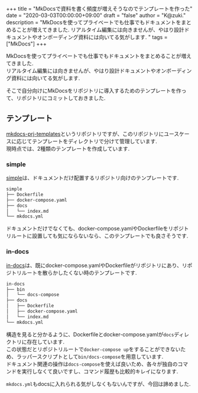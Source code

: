 +++
title = "MkDocsで資料を書く頻度が増えそうなのでテンプレートを作った"
date = "2020-03-03T00:00:00+09:00"
draft = "false"
author = "K@zuki."
description = "MkDocsを使ってプライベートでも仕事でもドキュメントをまとめることが増えてきました.  リアルタイム編集には向きませんが、やはり設計ドキュメントやオンボーディング資料には向いてる気がします. "
tags = ["MkDocs"]
+++

MkDocsを使ってプライベートでも仕事でもドキュメントをまとめることが増えてきました.  
リアルタイム編集には向きませんが、やはり設計ドキュメントやオンボーディング資料には向いてる気がします.  

そこで自分向けにMkDocsをリポジトリに導入するためのテンプレートを作って、リポジトリにコミットしておきました.  

## テンプレート
[mkdocs-prj-templates](https://github.com/corrupt952/mkdocs-prj-templates)というリポジトリですが、このリポジトリにユースケースに応じてテンプレートをディレクトリで分けて管理しています.    
現時点では、2種類のテンプレートを作成しています.

### simple
[simple](https://github.com/corrupt952/mkdocs-prj-templates/tree/master/simple)は、ドキュメントだけ配置するリポジトリ向けのテンプレートです.  

```bash
simple
├── Dockerfile
├── docker-compose.yaml
├── docs
│   └── index.md
└── mkdocs.yml
```

ドキュメントだけでなくても、docker-compose.yamlやDockerfileをリポジトリルートに設置しても気にならないなら、このテンプレートでも良さそうです.  

### in-docs
[in-docs](https://github.com/corrupt952/mkdocs-prj-templates/tree/master/in-docs)は、既にdocker-compose.yamlやDockerfileがリポジトリにあり、リポジトリルートを散らかしたくない時のテンプレートです.  

```bash
in-docs
├── bin
│   └── docs-compose
├── docs
│   ├── Dockerfile
│   ├── docker-compose.yaml
│   └── index.md
└── mkdocs.yml
```

構造を見ると分かるように、Dockerfileとdocker-compose.yamlが`docs`ディレクトリに存在しています.  
この状態だとリポジトリルートで`docker-compose up`をすることができないため、ラッパースクリプトとして`bin/docs-compose`を用意しています.  
ドキュメント関連の操作は`docs-compose`を使えば良いため、各々が独自のコマンドを実行しなくて良いですし、コマンド履歴も比較的キレイになります.

`mkdocs.yml`もdocsに入れられる気がしなくもないんですが、今回は諦めました.
